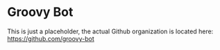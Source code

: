 # Groovy Bot

This is just a placeholder, the actual Github organization is located here: https://github.com/groovy-bot
